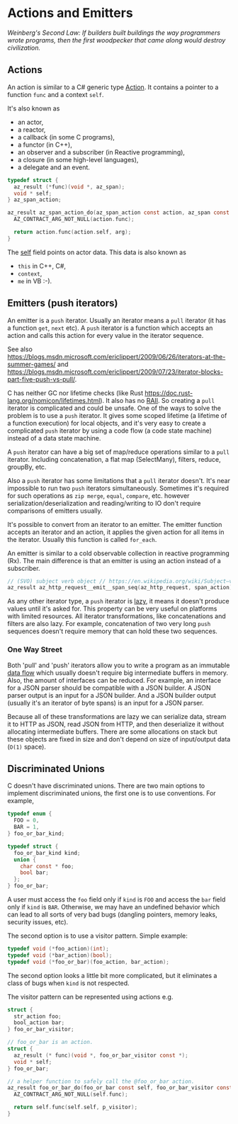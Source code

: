 # Actions and Emitters

_Weinberg's Second Law: If builders built buildings the way programmers wrote programs,
then the first woodpecker that came along would destroy civilization._

## Actions

An action is similar to a C# generic type [Action](https://docs.microsoft.com/en-us/dotnet/api/system.action-1?view=netframework-4.8). It contains a pointer to a function `func` and a context `self`.

It's also known as

- an actor,
- a reactor,
- a callback (in some C programs),
- a functor (in C++),
- an observer and a subscriber (in Reactive programming),
- a closure (in some high-level languages),
- a delegate and an event.

```c
typedef struct {
  az_result (*func)(void *, az_span);
  void * self;
} az_span_action;

az_result az_span_action_do(az_span_action const action, az_span const arg) {
  AZ_CONTRACT_ARG_NOT_NULL(action.func);

  return action.func(action.self, arg);
}
```

The [self](https://en.wikipedia.org/wiki/This_%28computer_programming%29) field points on actor data.
This data is also known as

- `this` in C++, C#,
- `context`,
- `me` in VB :-).

## Emitters (push iterators)

An emitter is a `push` iterator. Usually an iterator means a `pull` iterator (it has a function `get`, `next` etc).
A `push` iterator is a function which accepts an action and calls this action for every value in the iterator sequence.

See also https://blogs.msdn.microsoft.com/ericlippert/2009/06/26/iterators-at-the-summer-games/ and
https://blogs.msdn.microsoft.com/ericlippert/2009/07/23/iterator-blocks-part-five-push-vs-pull/.

C has neither GC nor lifetime checks (like Rust https://doc.rust-lang.org/nomicon/lifetimes.html). It also has no
[RAII](https://en.wikipedia.org/wiki/Resource_acquisition_is_initialization).
So creating a `pull` iterator is complicated and could be unsafe.
One of the ways to solve the problem is to use a `push` iterator.
It gives some scoped lifetime (a lifetime of a function execution) for local objects, and it's very easy to create
a complicated `push` iterator by using a code flow (a code state machine) instead of a data state machine.

A `push` iterator can have a big set of map/reduce operations similar to a `pull` iterator.
Including concatenation, a flat map (SelectMany), filters, reduce, groupBy, etc.

Also a `push` iterator has some limitations that a `pull` iterator doesn't. It's near impossible
to run two `push` iterators simultaneously. Sometimes it's required for such operations as
`zip merge`, `equal`, `compare`, etc. however serialization/deserialization and reading/writing
to IO don't require comparisons of emitters usually.

It's possible to convert from an iterator to an emitter. The emitter function accepts an iterator and an action, it applies the given action for all items in the iterator. Usually this function is called `for_each`.

An emitter is similar to a cold observable collection in reactive programming (Rx). The main difference is that an emitter is using an action instead of a subscriber.

```c
// (SVO) subject verb object // https://en.wikipedia.org/wiki/Subject–verb–object
az_result az_http_request__emit__span_seq(az_http_request, span_action);
```

As any other iterator type, a `push` iterator is [lazy](https://en.wikipedia.org/wiki/Lazy_evaluation), it means it doesn't produce values until it's asked for. This property can be very useful on platforms with limited resources. 
All iterator transformations, like concatenations and filters are also lazy. 
For example, concatenation of two very long `push` sequences doesn't require memory that can hold these two sequences.

### One Way Street

Both 'pull' and 'push' iterators allow you to write a program as an immutable
[data flow](https://en.wikipedia.org/wiki/Dataflow) which usually doesn't require big intermediate buffers in memory.
Also, the amount of interfaces can be reduced. For example, an interface for a JSON parser should be compatible
with a JSON builder. A JSON parser output is an input for a JSON builder. And a JSON builder output
(usually it's an iterator of byte spans) is an input for a JSON parser.

Because all of these transformations are lazy we can serialize data, stream it to HTTP as JSON, read JSON from HTTP,
and then deserialize it without allocating intermediate buffers.
There are some allocations on stack but these objects are fixed in size and don't depend on size of input/output data
(`O(1)` space).

## Discriminated Unions

C doesn't have discriminated unions. There are two main options to implement discriminated unions, the first one is to use conventions. For example,

```c
typedef enum {
  FOO = 0,
  BAR = 1,
} foo_or_bar_kind;

typedef struct {
  foo_or_bar_kind kind;
  union {
    char const * foo;
    bool bar;
  };
} foo_or_bar;
```

A user must access the `foo` field only if `kind` is `FOO` and access the `bar` field only if `kind` is `BAR`.
Otherwise, we may have an undefined behavior which can lead to all sorts of very bad bugs (dangling pointers,
memory leaks, security issues, etc).

The second option is to use a visitor pattern. Simple example:

```c
typedef void (*foo_action)(int);
typedef void (*bar_action)(bool);
typedef void (*foo_or_bar)(foo_action, bar_action);
```

The second option looks a little bit more complicated, but it eliminates a class of bugs when `kind` is not respected.

The visitor pattern can be represented using actions e.g.

```c
struct {
  str_action foo;
  bool_action bar;
} foo_or_bar_visitor;

// foo_or_bar is an action.
struct {
  az_result (* func)(void *, foo_or_bar_visitor const *);
  void * self;
} foo_or_bar;

// a helper function to safely call the @foo_or_bar action.
az_result foo_or_bar_do(foo_or_bar const self, foo_or_bar_visitor const * p_visitor) {
  AZ_CONTRACT_ARG_NOT_NULL(self.func);

  return self.func(self.self, p_visitor);
}
```
